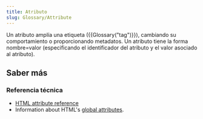 ```yaml
---
title: Atributo
slug: Glossary/Attribute
---
```


Un atributo amplía una etiqueta ({{Glossary("tag")}}), cambiando su comportamiento o proporcionando metadatos. Un atributo tiene la forma nombre=valor (especificando el identificador del atributo y el valor asociado al atributo).

## Saber más

### Referencia técnica

- [HTML attribute reference](/es/docs/Web/HTML/Reference/Attributes)
- Information about HTML's [global attributes](/es/docs/Web/HTML/Reference/Global_attributes).
